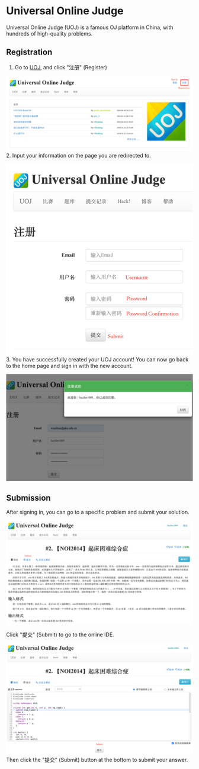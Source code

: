 # Universal Online Judge

Universal Online Judge (UOJ) is a famous OJ platform in China, with hundreds of high-quality problems.

## Registration

1. Go to [UOJ](http://uoj.ac/), and click "注册" (Register)

![Step 1](./uoj/Register_1.png)
2. Input your information on the page you are redirected to.

![Step 2](./uoj/Register_2.png)
3. You have successfully created your UOJ account! You can now go back to the home page and sign in with the new account.

![Success](./uoj/Register_3.png)

## Submission

After signing in, you can go to a specific problem and submit your solution.

![Step 1](./uoj/Submit_1.png)

Click "提交" (Submit) to go to the online IDE.

![Step 2](./uoj/Submit_2.png)
Then click the "提交" (Submit) button at the bottom to submit your answer.
